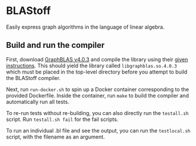 # BLAStoff

Easily express graph algorithms in the language of linear algebra.

## Build and run the compiler
First, download [GraphBLAS v4.0.3](https://github.com/DrTimothyAldenDavis/GraphBLAS/releases/tag/v4.0.3) and compile the library using their [given instructions](https://github.com/DrTimothyAldenDavis/GraphBLAS/blob/stable/README.md). This should yield the library called `libgraphblas.so.4.0.3` which must be placed in the top-level directory before you attempt to build the BLAStoff compiler.

Next, run `run-docker.sh` to spin up a Docker container corresponding to the provided Dockerfile. Inside the container, run `make` to build the compiler and automatically run all tests.

To re-run tests without re-building, you can also directly run the `testall.sh` script.  Run `testall.sh fail` for the fail scripts.

To run an individual .bl file and see the output, you can run the `testlocal.sh` script, with the filename as an argument.
